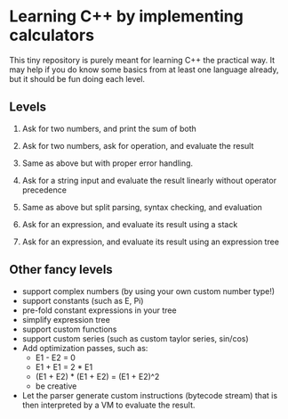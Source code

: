 # Learning C++ by implementing calculators

This tiny repository is purely meant for learning C++ the practical way.
It may help if you do know some basics from at least one language already,
but it should be fun doing each level.

## Levels

1. Ask for two numbers, and print the sum of both
2. Ask for two numbers, ask for operation, and evaluate the result
3. Same as above but with proper error handling.

4. Ask for a string input and evaluate the result linearly without operator precedence
5. Same as above but split parsing, syntax checking, and evaluation

6. Ask for an expression, and evaluate its result using a stack
7. Ask for an expression, and evaluate its result using an expression tree

## Other fancy levels

* support complex numbers (by using your own custom number type!)
* support constants (such as E, Pi)
* pre-fold constant expressions in your tree
* simplify expression tree
* support custom functions
* support custom series (such as custom taylor series, sin/cos)
* Add optimization passes, such as:
  * E1 - E2 = 0
  * E1 + E1 = 2 * E1
  * (E1 + E2) * (E1 + E2) = (E1 + E2)^2
  * be creative
* Let the parser generate custom instructions (bytecode stream) that is then interpreted by a VM to
  evaluate the result.
